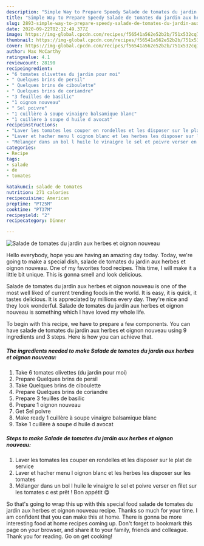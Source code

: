 ```yaml
---
description: "Simple Way to Prepare Speedy Salade de tomates du jardin aux herbes et oignon nouveau"
title: "Simple Way to Prepare Speedy Salade de tomates du jardin aux herbes et oignon nouveau"
slug: 2893-simple-way-to-prepare-speedy-salade-de-tomates-du-jardin-aux-herbes-et-oignon-nouveau
date: 2020-09-22T02:12:49.377Z
image: https://img-global.cpcdn.com/recipes/f56541a562e52b2b/751x532cq70/salade-de-tomates-du-jardin-aux-herbes-et-oignon-nouveau-photo-principale-de-la-recette.jpg
thumbnail: https://img-global.cpcdn.com/recipes/f56541a562e52b2b/751x532cq70/salade-de-tomates-du-jardin-aux-herbes-et-oignon-nouveau-photo-principale-de-la-recette.jpg
cover: https://img-global.cpcdn.com/recipes/f56541a562e52b2b/751x532cq70/salade-de-tomates-du-jardin-aux-herbes-et-oignon-nouveau-photo-principale-de-la-recette.jpg
author: Max McCarthy
ratingvalue: 4.1
reviewcount: 28190
recipeingredient:
- "6 tomates olivettes du jardin pour moi"
- " Quelques brins de persil"
- " Quelques brins de ciboulette"
- " Quelques brins de coriandre"
- "3 feuilles de basilic"
- "1 oignon nouveau"
- " Sel poivre"
- "1 cuillère à soupe vinaigre balsamique blanc"
- "1 cuillère à soupe d huile d avocat"
recipeinstructions:
- "Laver les tomates les couper en rondelles et les disposer sur le plat de service"
- "Laver et hacher menu l oignon blanc et les herbes les disposer sur les tomates"
- "Mélanger dans un bol l huile le vinaigre le sel et poivre verser en filet sur les tomates c est prêt ! Bon appétit 😋"
categories:
- Recipe
tags:
- salade
- de
- tomates

katakunci: salade de tomates 
nutrition: 271 calories
recipecuisine: American
preptime: "PT25M"
cooktime: "PT37M"
recipeyield: "2"
recipecategory: Dinner

---
```



![Salade de tomates du jardin aux herbes et oignon nouveau](https://img-global.cpcdn.com/recipes/f56541a562e52b2b/751x532cq70/salade-de-tomates-du-jardin-aux-herbes-et-oignon-nouveau-photo-principale-de-la-recette.jpg)

Hello everybody, hope you are having an amazing day today. Today, we're going to make a special dish, salade de tomates du jardin aux herbes et oignon nouveau. One of my favorites food recipes. This time, I will make it a little bit unique. This is gonna smell and look delicious.

Salade de tomates du jardin aux herbes et oignon nouveau is one of the most well liked of current trending foods in the world. It is easy, it is quick, it tastes delicious. It is appreciated by millions every day. They're nice and they look wonderful. Salade de tomates du jardin aux herbes et oignon nouveau is something which I have loved my whole life.




To begin with this recipe, we have to prepare a few components. You can have salade de tomates du jardin aux herbes et oignon nouveau using 9 ingredients and 3 steps. Here is how you can achieve that.

<!--inarticleads1-->

##### The ingredients needed to make Salade de tomates du jardin aux herbes et oignon nouveau:

1. Take 6 tomates olivettes (du jardin pour moi)
1. Prepare  Quelques brins de persil
1. Take  Quelques brins de ciboulette
1. Prepare  Quelques brins de coriandre
1. Prepare 3 feuilles de basilic
1. Prepare 1 oignon nouveau
1. Get  Sel poivre
1. Make ready 1 cuillère à soupe vinaigre balsamique blanc
1. Take 1 cuillère à soupe d huile d avocat




<!--inarticleads2-->

##### Steps to make Salade de tomates du jardin aux herbes et oignon nouveau:

1. Laver les tomates les couper en rondelles et les disposer sur le plat de service
1. Laver et hacher menu l oignon blanc et les herbes les disposer sur les tomates
1. Mélanger dans un bol l huile le vinaigre le sel et poivre verser en filet sur les tomates c est prêt ! Bon appétit 😋




So that's going to wrap this up with this special food salade de tomates du jardin aux herbes et oignon nouveau recipe. Thanks so much for your time. I am confident that you can make this at home. There is gonna be more interesting food at home recipes coming up. Don't forget to bookmark this page on your browser, and share it to your family, friends and colleague. Thank you for reading. Go on get cooking!
